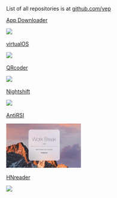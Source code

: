 List of all repositories is at [github.com/yep](https://github.com/yep)


[App Downloader](https://yep.github.io/app-downloader)

<img src="https://github.com/yep/app-downloader/raw/master/app-downloader-screencast.gif" width="200pt" />


[virtualOS](https://github.com/yep/virtualOS)

<img src="https://is2-ssl.mzstatic.com/image/thumb/PurpleSource211/v4/a7/13/17/a7131759-cbb7-8f60-16f9-353ab2eda1bb/app_store_screenshot_2.png/0x0ss.png" width="200pt" />



[QRcoder](https://yep.github.io/QRcoder)

<img src="https://is3-ssl.mzstatic.com/image/thumb/PurpleSource125/v4/6a/7a/2d/6a7a2db5-502f-2f4d-320c-f6e10a5fad1b/91c53e53-28b8-45fe-a30c-645b1e49a8a5_Bildschirmfoto_2021-09-13_um_08.28.25.png/1286x0w.png" width="200pt" />


[Nightshift](https://yep.github.io/Nightshift)

<img src="https://i.imgur.com/rX5letn.png" width="200pt" />


[AntiRSI](https://yep.github.io/AntiRSI)

<img src="https://github.com/yep/AntiRSI/raw/master/Anti-RSI-Screenshot.png" width="200pt" />


[HNreader](https://yep.github.io/HNreader)

<img src="https://is4-ssl.mzstatic.com/image/thumb/PurpleSource125/v4/2b/5f/ca/2b5fcae1-b0dd-c849-420c-b48a790b43ee/9e5d47e4-9517-4101-a010-f4e7aa8f0274_01-Main_1_4F090AF2-7305-461C-8585-43ECD1CB4596.png/1284x2778bb.png" height="200pt" />
